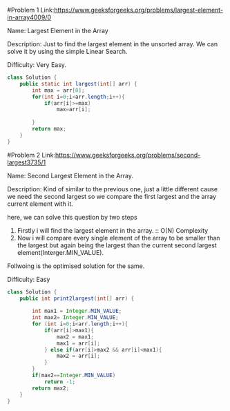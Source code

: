 #Problem 1
Link:https://www.geeksforgeeks.org/problems/largest-element-in-array4009/0

Name: Largest Element in the Array

Description: Just to find the largest element in the unsorted array. We can solve it by using the simple Linear Search.

Difficulty: Very Easy.

```java
class Solution {
    public static int largest(int[] arr) {
        int max = arr[0];
        for(int i=0;i<arr.length;i++){
            if(arr[i]>=max)
                max=arr[i];
            
        }
        return max;
    }
}
```
#Problem 2
Link:https://www.geeksforgeeks.org/problems/second-largest3735/1

Name: Second Largest Element in the Array.

Description: Kind of similar to the previous one, just a little different cause we need the second largest so we compare the first largest and the array current element with it.

here, we can solve this question by two steps
1. Firstly i will find the largest element in the array. :: O(N) Complexity
2. Now i will compare every single element of the array to be smaller than the largest but again being the largest than the current second largest element(Interger.MIN_VALUE).

Follwoing is the optimised solution for the same.

Difficulty: Easy


```java
class Solution {
    public int print2largest(int[] arr) {
   
        int max1 = Integer.MIN_VALUE;
        int max2= Integer.MIN_VALUE;
        for (int i=0;i<arr.length;i++){
            if(arr[i]>max1){
                max2 = max1;
                max1 = arr[i];
            } else if(arr[i]>max2 && arr[i]<max1){
                max2 = arr[i];
            }
        }
        if(max2==Integer.MIN_VALUE)
            return -1;
        return max2;
    }
}
```